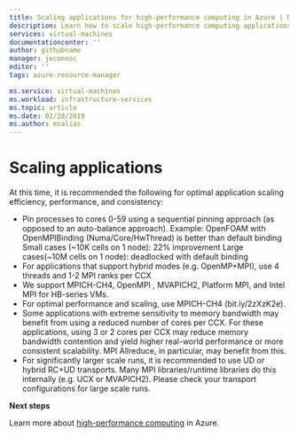 ```yaml
---
title: Scaling applications for high-performance computing in Azure | Microsoft Docs
description: Learn how to scale high-performance computing applications for use on Azure VMs. 
services: virtual-machines
documentationcenter: ''
author: githubname
manager: jeconnoc
editor: ''
tags: azure-resource-manager

ms.service: virtual-machines
ms.workload: infrastructure-services
ms.topic: article
ms.date: 02/28/2019
ms.author: msalias
---
```


# Scaling applications

At this time, it is recommended the following for optimal application scaling efficiency, performance, and consistency:​
​
- Pin processes to cores 0-59 using a sequential pinning approach (as opposed to an auto-balance approach)​. 
	Example: OpenFOAM with OpenMPI​
	Binding (Numa/Core/HwThread) is better than default binding​
	Small cases (~10K cells on 1 node): 22% improvement​
	Large cases(~10M cells on 1 node): deadlocked with default binding​
​
- For applications that support hybrid modes (e.g. OpenMP+MPI), use 4 threads and 1-2 MPI ranks per CCX​
- We support MPICH-CH4, OpenMPI , MVAPICH2, Platform MPI, and Intel MPI for HB-series VMs.​
- For optimal performance and scaling, use MPICH-CH4 (bit.ly/2zXzK2e).​
- Some applications with extreme sensitivity to memory bandwidth may benefit from using a reduced number of cores per CCX. For these applications, using 3 or 2 cores per CCX may reduce memory bandwidth contention and yield higher real-world performance or more consistent scalability. MPI Allreduce, in particular, may benefit from this.​
- For significantly larger scale runs, it is recommended to use UD or hybrid RC+UD transports. Many MPI libraries/runtime libraries do this internally (e.g. UCX or MVAPICH2). Please check your transport configurations for large scale runs.​

**Next steps**

Learn more about [high-performance computing](../../linux/high-performance-computing.md) in Azure.
